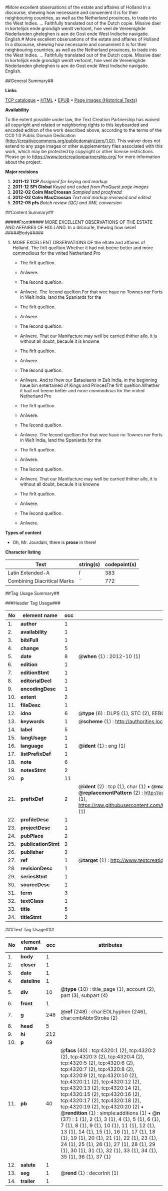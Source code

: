 #More excellent obseruations of the estate and affaires of Holland In a discourse, shewing how necessarie and conuenient it is for their neighbouring countries, as well as the Netherland prouinces, to trade into the West Indies. ... Faithfully translated out of the Dutch copie. Missive daer in kortelijck ende grondigh werdt vertoont, hoe veel de Vereenighde Nederlanden gheleghen is aen de Oost ende West Indische navigatie. English.#
More excellent obseruations of the estate and affaires of Holland In a discourse, shewing how necessarie and conuenient it is for their neighbouring countries, as well as the Netherland prouinces, to trade into the West Indies. ... Faithfully translated out of the Dutch copie.
Missive daer in kortelijck ende grondigh werdt vertoont, hoe veel de Vereenighde Nederlanden gheleghen is aen de Oost ende West Indische navigatie. English.

##General Summary##

**Links**

[TCP catalogue](http://www.ota.ox.ac.uk/tcp/)  • 
[HTML](http://tei.it.ox.ac.uk/tcp/Texts-HTML/free/A03/A03450.html)  • 
[EPUB](http://tei.it.ox.ac.uk/tcp/Texts-EPUB/free/A03/A03450.epub) • 
[Page images (Historical Texts)](https://historicaltexts.jisc.ac.uk/eebo-99839861e)

**Availability**

To the extent possible under law, the Text Creation Partnership has waived all copyright and related or neighboring rights to this keyboarded and encoded edition of the work described above, according to the terms of the CC0 1.0 Public Domain Dedication (http://creativecommons.org/publicdomain/zero/1.0/). This waiver does not extend to any page images or other supplementary files associated with this work, which may be protected by copyright or other license restrictions. Please go to https://www.textcreationpartnership.org/ for more information about the project.

**Major revisions**

1. __2011-12__ __TCP__ *Assigned for keying and markup*
1. __2011-12__ __SPi Global__ *Keyed and coded from ProQuest page images*
1. __2012-02__ __Colm MacCrossan__ *Sampled and proofread*
1. __2012-02__ __Colm MacCrossan__ *Text and markup reviewed and edited*
1. __2012-05__ __pfs__ *Batch review (QC) and XML conversion*

##Content Summary##

#####Front#####
MORE EXCELLENT OBSERVATIONS OF THE ESTATE AND AFFAIRES OF HOLLAND. In a diſcourſe, ſhewing how neceſ
#####Body#####

1. MORE EXCELLENT OBSERVATIONS OF the eſtate and affaires of Holland.
The firſt queſtion.Whether it had not beene better and more commodious for the vnited Netherland Pro
      * The firſt queſtion.

      * Anſwere.

      * The ſecond queſtion.

      * Anſwere.
The ſecond queſtion.For that wee haue no Townes nor Forts in Weſt India, land the Spaniards for the 
      * The firſt queſtion.

      * Anſwere.

      * The ſecond queſtion.

      * Anſwere.
That our Manifacture may well be carried thither alſo, it is without all doubt, becauſe it is knowne
      * The firſt queſtion.

      * Anſwere.

      * The ſecond queſtion.

      * Anſwere.
And to ſhew our Batauiaens in Eaſt India, in the beginning haue bin entertained of Kings and PrincesThe firſt queſtion.Whether it had not beene better and more commodious for the vnited Netherland Pro
      * The firſt queſtion.

      * Anſwere.

      * The ſecond queſtion.

      * Anſwere.
The ſecond queſtion.For that wee haue no Townes nor Forts in Weſt India, land the Spaniards for the 
      * The firſt queſtion.

      * Anſwere.

      * The ſecond queſtion.

      * Anſwere.
That our Manifacture may well be carried thither alſo, it is without all doubt, becauſe it is knowne
      * The firſt queſtion.

      * Anſwere.

      * The ſecond queſtion.

      * Anſwere.

**Types of content**

  * Oh, Mr. Jourdain, there is **prose** in there!

**Character listing**


|Text|string(s)|codepoint(s)|
|---|---|---|
|Latin Extended-A|ſ|383|
|Combining             Diacritical Marks|̄|772|

##Tag Usage Summary##

###Header Tag Usage###

|No|element name|occ|attributes|
|---|---|---|---|
|1.|__author__|1||
|2.|__availability__|1||
|3.|__biblFull__|1||
|4.|__change__|5||
|5.|__date__|8| @__when__ (1) : 2012-10 (1)|
|6.|__edition__|1||
|7.|__editionStmt__|1||
|8.|__editorialDecl__|1||
|9.|__encodingDesc__|1||
|10.|__extent__|2||
|11.|__fileDesc__|1||
|12.|__idno__|6| @__type__ (6) : DLPS (1), STC (2), EEBO-CITATION (1), PROQUEST (1), VID (1)|
|13.|__keywords__|1| @__scheme__ (1) : http://authorities.loc.gov/ (1)|
|14.|__label__|5||
|15.|__langUsage__|1||
|16.|__language__|1| @__ident__ (1) : eng (1)|
|17.|__listPrefixDef__|1||
|18.|__note__|6||
|19.|__notesStmt__|2||
|20.|__p__|11||
|21.|__prefixDef__|2| @__ident__ (2) : tcp (1), char (1)  •  @__matchPattern__ (2) : ([0-9\-]+):([0-9IVX]+) (1), (.+) (1)  •  @__replacementPattern__ (2) : http://eebo.chadwyck.com/downloadtiff?vid=$1&page=$2 (1), https://raw.githubusercontent.com/textcreationpartnership/Texts/master/tcpchars.xml#$1 (1)|
|22.|__profileDesc__|1||
|23.|__projectDesc__|1||
|24.|__pubPlace__|2||
|25.|__publicationStmt__|2||
|26.|__publisher__|2||
|27.|__ref__|1| @__target__ (1) : http://www.textcreationpartnership.org/docs/. (1)|
|28.|__revisionDesc__|1||
|29.|__seriesStmt__|1||
|30.|__sourceDesc__|1||
|31.|__term__|3||
|32.|__textClass__|1||
|33.|__title__|5||
|34.|__titleStmt__|2||


###Text Tag Usage###

|No|element name|occ|attributes|
|---|---|---|---|
|1.|__body__|1||
|2.|__closer__|1||
|3.|__date__|1||
|4.|__dateline__|1||
|5.|__div__|10| @__type__ (10) : title_page (1), account (2), part (3), subpart (4)|
|6.|__front__|1||
|7.|__g__|248| @__ref__ (248) : char:EOLhyphen (246), char:cmbAbbrStroke (2)|
|8.|__head__|5||
|9.|__hi__|212||
|10.|__p__|69||
|11.|__pb__|40| @__facs__ (40) : tcp:4320:1 (2), tcp:4320:2 (2), tcp:4320:3 (2), tcp:4320:4 (2), tcp:4320:5 (2), tcp:4320:6 (2), tcp:4320:7 (2), tcp:4320:8 (2), tcp:4320:9 (2), tcp:4320:10 (2), tcp:4320:11 (2), tcp:4320:12 (2), tcp:4320:13 (2), tcp:4320:14 (2), tcp:4320:15 (2), tcp:4320:16 (2), tcp:4320:17 (2), tcp:4320:18 (2), tcp:4320:19 (2), tcp:4320:20 (2)  •  @__rendition__ (1) : simple:additions (1)  •  @__n__ (37) : 1 (1), 2 (1), 3 (1), 4 (1), 5 (1), 6 (1), 7 (1), 8 (1), 9 (1), 10 (1), 11 (1), 12 (1), 13 (1), 14 (1), 15 (1), 16 (1), 17 (1), 18 (1), 19 (1), 20 (1), 21 (1), 22 (1), 23 (1), 24 (1), 25 (1), 26 (1), 27 (1), 28 (1), 29 (1), 30 (1), 31 (1), 32 (1), 33 (1), 34 (1), 35 (1), 36 (1), 37 (1)|
|12.|__salute__|1||
|13.|__seg__|1| @__rend__ (1) : decorInit (1)|
|14.|__trailer__|1||
